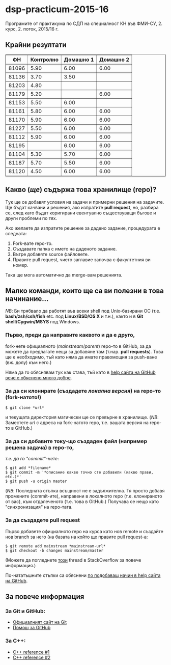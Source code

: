 # dsp-practicum-2015-16
Програмите от практикума по СДП на специалност КН
във ФМИ-СУ, 2. курс, 2. поток, 2015/16 г.

## Крайни резултати

<table border="1">
<tr>
<th>ФН</th>
<th>Контролно</th>
<th>Домашно 1</th>
<th>Домашно 2</th>
</tr>
<tr>
<td>81096</td>
<td>5.90</td>
<td>6.00</td>
<td>6.00</td>
</tr>
<tr>
<td>81136</td>
<td>3.70</td>
<td>3.50</td>
<td></td>
</tr>
<tr>
<td>81203</td>
<td>4.80</td>
<td></td>
<td></td>
</tr>
<tr>
<td>81179</td>
<td>5.20</td>
<td></td>
<td>6.00</td>
</tr>
<tr>
<td>81153</td>
<td>5.50</td>
<td>6.00</td>
<td></td>
</tr>
<tr>
<td>81161</td>
<td>5.80</td>
<td>6.00</td>
<td>6.00</td>
</tr>
<tr>
<td>81170</td>
<td>5.90</td>
<td>6.00</td>
<td>6.00</td>
</tr>
<tr>
<td>81227</td>
<td>5.50</td>
<td>6.00</td>
<td>6.00</td>
</tr>
<tr>
<td>81112</td>
<td>5.90</td>
<td>6.00</td>
<td>6.00</td>
</tr>
<tr>
<td>81195</td>
<td></td>
<td>6.00</td>
<td>6.00</td>
</tr>
<tr>
<td>81104</td>
<td>5.30</td>
<td>5.70</td>
<td>6.00</td>
</tr>
<tr>
<td>81187</td>
<td>5.70</td>
<td>5.50</td>
<td>6.00</td>
</tr>
<tr>
<td>81120</td>
<td>4.50</td>
<td>6.00</td>
<td>6.00</td>
</tr>
</table>

## Какво (*ще*) съдържа това хранилище (repo)?
Tук ще се добавят условия на задачи и примерни решения на задачите.
Ще бъдат качвани и решения, ако изпратите **pull request**, но, разбира се,
след като бъдат коригирани евентуално съществуващи бъгове и други проблеми по
тях.

Ако желаете да изпратите решение за дадено задание, процедурата е следната:

1. Fork-вате repo-то.
2. Създавате папка с името на даденото задание.
3. Вътре добавяте source файловете.
4. Правите pull request, чието заглавие започва с факултетния ви номер.

Така ще мога автоматично да merge-вам решенията.

## Малко команди, които ще са ви полезни в това начинание...
*NB*: Би трябвало да работят във всеки shell под Unix-базирани ОС
(т.е. **bash/zsh/csh/fish** etc. под **Linux/BSD/OS X** и т.н.), както и в
**Git shell/Cygwin/MSYS** под Windows.

### Първо, преди да направите каквото и да е друго,

fork-нете официалното (*mainstream*/*parent*) repo-то в GitHub, за да можете
да предлагате неща за добавяне там (т.нар. **pull requests**).
Това ще е необходимо, тъй като няма да имате правомощия за push-ване (вж. долу) към него.)

Няма да го обяснявам тук как става, тъй като в
[help сайта на GitHub вече е обяснено много добре](https://help.github.com/articles/fork-a-repo/).

### За да си клонирате (създадете *локална версия*) на repo-то (fork-натото!)

    $ git clone *url*

и текущата директория магически ще се превърне в хранилище.
(*NB*: Заместете *url* с адреса на fork-натото repo, т.е. вашата версия на
repo-то в GitHub.)

### За да си добавите току-що създаден файл (например решена задача) в repo-то,

*т.е. да го "commit"-нете*:

    $ git add *filename*
    $ git commit -m '*описание какво точно сте добавили (какво прави, etc.)*'
    $ git push -u origin master

(*NB*: Последната стъпка всъщност не е задължителна.  Тя просто добавя промените
(commit-ите), направени в локалното repo (т.е. клонираното от вас), към
отдалеченото (т.е. това в GitHub.)
Получава се нещо като "синхронизация" на repo-тата.

### За да създадете pull request

Първо добавете официалното repo на курса като нов remote и създайте нов branch за него
(на базата на който ще правите pull request-а:

    $ git remote add mainstream *mainstream-url*
    $ git checkout -b changes mainstream/master

(Можете да погледнете [този](http://stackoverflow.com/questions/5256021/send-a-pull-request-on-github-for-only-latest-commit) thread в StackOverflow за повече информация.)

По-нататъшните стъпки са обяснени [по подобаващ начин в help сайта на GitHub](https://help.github.com/articles/using-pull-requests/).

## За повече информация

### За Git и GitHub:

* [Официалният сайт на Git](https://git-scm.com/)
* [Помощ за GitHub](https://help.github.com/)

### За C++:

* [C++ reference #1](http://www.cplusplus.com/)
* [C++ reference #2](http://en.cppreference.com/)
